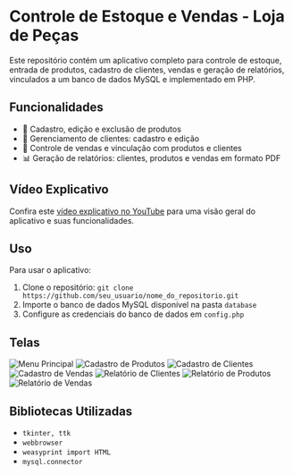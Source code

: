 # Controle de Estoque e Vendas - Loja de Peças

Este repositório contém um aplicativo completo para controle de estoque, entrada de produtos, cadastro de clientes, vendas e geração de relatórios, vinculados a um banco de dados MySQL e implementado em PHP.

## Funcionalidades

- 💼 Cadastro, edição e exclusão de produtos
- 👥 Gerenciamento de clientes: cadastro e edição
- 🛒 Controle de vendas e vinculação com produtos e clientes
- 📊 Geração de relatórios: clientes, produtos e vendas em formato PDF

## Vídeo Explicativo

Confira este [vídeo explicativo no YouTube](https://www.youtube.com/watch?v=TsuXzsscosI) para uma visão geral do aplicativo e suas funcionalidades.

## Uso

Para usar o aplicativo:
1. Clone o repositório: `git clone https://github.com/seu_usuario/nome_do_repositorio.git`
2. Importe o banco de dados MySQL disponível na pasta `database`
3. Configure as credenciais do banco de dados em `config.php`

## Telas

![Menu Principal](https://github.com/RafaelProfMgz/Loja-estoque/assets/154349177/bedec7c2-a789-482e-a395-4330d8f9a651)
![Cadastro de Produtos](https://github.com/RafaelProfMgz/Loja-estoque/assets/154349177/4bf20873-f0c2-4e18-9d58-578b064b489f)
![Cadastro de Clientes](https://github.com/RafaelProfMgz/Loja-estoque/assets/154349177/ed573d39-f968-4c9f-b1b7-2563d99ff9de)
![Cadastro de Vendas](https://github.com/RafaelProfMgz/Loja-estoque/assets/154349177/6bf6c96f-85c7-497c-9ff2-2c6effbf82d7)
![Relatório de Clientes](https://github.com/RafaelProfMgz/Loja-estoque/assets/154349177/3c85b44c-dd1f-4eef-a419-e52e65ad1f06)
![Relatório de Produtos](https://github.com/RafaelProfMgz/Loja-estoque/assets/154349177/a91d10a9-c550-47fa-962e-145235f1b215)
![Relatório de Vendas](https://github.com/RafaelProfMgz/Loja-estoque/assets/154349177/76f3d2c8-fa2e-436c-bbfa-37baff96998a)

## Bibliotecas Utilizadas

- `tkinter, ttk`
- `webbrowser`
- `weasyprint import HTML`
- `mysql.connector`
